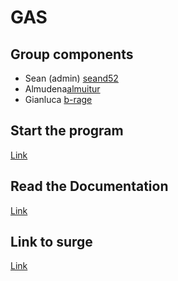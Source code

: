 # GAS

## Group components

- Sean (admin) [seand52](https://github.com/seand52)
- Almudena[almuitur](https://github.com/almuitur)
- Gianluca  [b-rage](https://github.com/b-rage)

## Start the program
[Link](./ticket-finder/README.md)

## Read the Documentation
[Link](./ticket-finder/docs/README.md)


## Link to surge

[Link](ticket-finder.surge.sh)